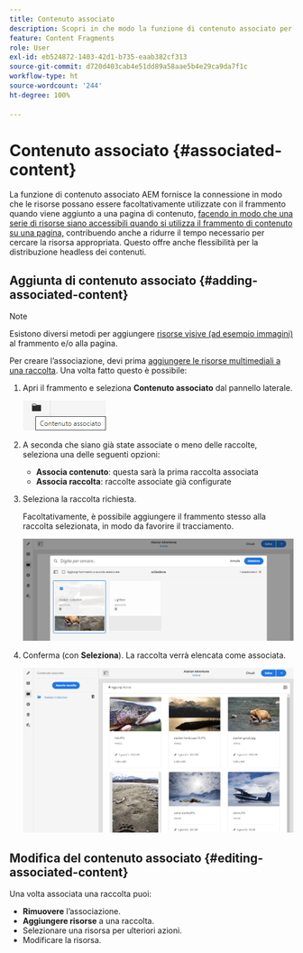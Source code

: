 ```yaml
---
title: Contenuto associato
description: Scopri in che modo la funzione di contenuto associato per Frammenti di contenuto fornisce la connessione per le risorse da utilizzare (facoltativamente) con il frammento, aggiungendo ulteriore flessibilità sia all’authoring delle pagine che alla distribuzione di contenuti headless.
feature: Content Fragments
role: User
exl-id: eb524872-1403-42d1-b735-eaab382cf313
source-git-commit: d720d403cab4e51dd89a58aae5b4e29ca9da7f1c
workflow-type: ht
source-wordcount: '244'
ht-degree: 100%

---
```


# Contenuto associato {#associated-content}

La funzione di contenuto associato AEM fornisce la connessione in modo che le risorse possano essere facoltativamente utilizzate con il frammento quando viene aggiunto a una pagina di contenuto, [facendo in modo che una serie di risorse siano accessibili quando si utilizza il frammento di contenuto su una pagina,](/help/sites-cloud/authoring/fundamentals/content-fragments.md#using-associated-content) contribuendo anche a ridurre il tempo necessario per cercare la risorsa appropriata. Questo offre anche flessibilità per la distribuzione headless dei contenuti.

## Aggiunta di contenuto associato {#adding-associated-content}

>[!NOTE]
>
>Esistono diversi metodi per aggiungere [risorse visive (ad esempio immagini)](/help/sites-cloud/administering/content-fragments/content-fragments.md#fragments-with-visual-assets) al frammento e/o alla pagina.

Per creare l’associazione, devi prima [aggiungere le risorse multimediali a una raccolta](/help/assets/manage-collections.md). Una volta fatto questo è possibile:

1. Apri il frammento e seleziona **Contenuto associato** dal pannello laterale.

   ![Contenuto associato](assets/cfm-assoc-content-01.png)

1. A seconda che siano già state associate o meno delle raccolte, seleziona una delle seguenti opzioni:

   * **Associa contenuto**: questa sarà la prima raccolta associata
   * **Associa raccolta**: raccolte associate già configurate

1. Seleziona la raccolta richiesta.

   Facoltativamente, è possibile aggiungere il frammento stesso alla raccolta selezionata, in modo da favorire il tracciamento.

   ![Seleziona la raccolta](assets/cfm-assoc-content-02.png)

1. Conferma (con **Seleziona**). La raccolta verrà elencata come associata.

   ![cfm-6420-05](assets/cfm-assoc-content-03.png)

## Modifica del contenuto associato {#editing-associated-content}

Una volta associata una raccolta puoi:

* **Rimuovere** l’associazione.
* **Aggiungere risorse** a una raccolta.
* Selezionare una risorsa per ulteriori azioni.
* Modificare la risorsa.
